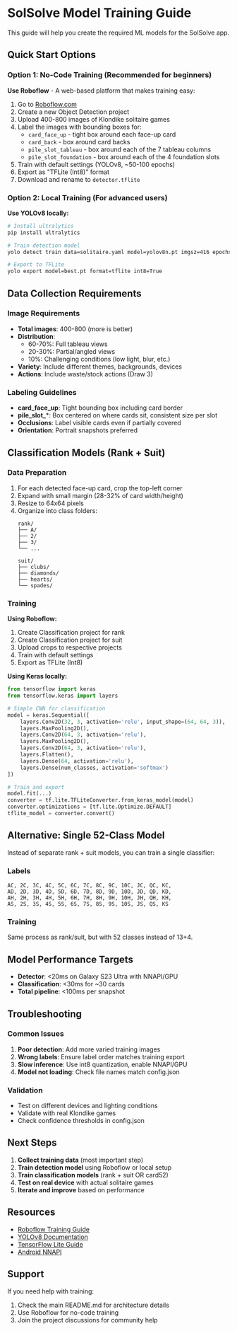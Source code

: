 # SolSolve Model Training Guide

This guide will help you create the required ML models for the SolSolve app.

## Quick Start Options

### Option 1: No-Code Training (Recommended for beginners)
**Use Roboflow** - A web-based platform that makes training easy:
1. Go to [Roboflow.com](https://roboflow.com)
2. Create a new Object Detection project
3. Upload 400-800 images of Klondike solitaire games
4. Label the images with bounding boxes for:
   - `card_face_up` - tight box around each face-up card
   - `card_back` - box around card backs
   - `pile_slot_tableau` - box around each of the 7 tableau columns
   - `pile_slot_foundation` - box around each of the 4 foundation slots
5. Train with default settings (YOLOv8, ~50-100 epochs)
6. Export as "TFLite (Int8)" format
7. Download and rename to `detector.tflite`

### Option 2: Local Training (For advanced users)
**Use YOLOv8 locally:**
```bash
# Install ultralytics
pip install ultralytics

# Train detection model
yolo detect train data=solitaire.yaml model=yolov8n.pt imgsz=416 epochs=80 batch=32

# Export to TFLite
yolo export model=best.pt format=tflite int8=True
```

## Data Collection Requirements

### Image Requirements
- **Total images**: 400-800 (more is better)
- **Distribution**:
  - 60-70%: Full tableau views
  - 20-30%: Partial/angled views
  - 10%: Challenging conditions (low light, blur, etc.)
- **Variety**: Include different themes, backgrounds, devices
- **Actions**: Include waste/stock actions (Draw 3)

### Labeling Guidelines
- **card_face_up**: Tight bounding box including card border
- **pile_slot_***: Box centered on where cards sit, consistent size per slot
- **Occlusions**: Label visible cards even if partially covered
- **Orientation**: Portrait snapshots preferred

## Classification Models (Rank + Suit)

### Data Preparation
1. For each detected face-up card, crop the top-left corner
2. Expand with small margin (28-32% of card width/height)
3. Resize to 64x64 pixels
4. Organize into class folders:
   ```
   rank/
   ├── A/
   ├── 2/
   ├── 3/
   └── ...
   
   suit/
   ├── clubs/
   ├── diamonds/
   ├── hearts/
   └── spades/
   ```

### Training
**Using Roboflow:**
1. Create Classification project for rank
2. Create Classification project for suit
3. Upload crops to respective projects
4. Train with default settings
5. Export as TFLite (Int8)

**Using Keras locally:**
```python
from tensorflow import keras
from tensorflow.keras import layers

# Simple CNN for classification
model = keras.Sequential([
    layers.Conv2D(32, 3, activation='relu', input_shape=(64, 64, 3)),
    layers.MaxPooling2D(),
    layers.Conv2D(64, 3, activation='relu'),
    layers.MaxPooling2D(),
    layers.Conv2D(64, 3, activation='relu'),
    layers.Flatten(),
    layers.Dense(64, activation='relu'),
    layers.Dense(num_classes, activation='softmax')
])

# Train and export
model.fit(...)
converter = tf.lite.TFLiteConverter.from_keras_model(model)
converter.optimizations = [tf.lite.Optimize.DEFAULT]
tflite_model = converter.convert()
```

## Alternative: Single 52-Class Model

Instead of separate rank + suit models, you can train a single classifier:

### Labels
```
AC, 2C, 3C, 4C, 5C, 6C, 7C, 8C, 9C, 10C, JC, QC, KC,
AD, 2D, 3D, 4D, 5D, 6D, 7D, 8D, 9D, 10D, JD, QD, KD,
AH, 2H, 3H, 4H, 5H, 6H, 7H, 8H, 9H, 10H, JH, QH, KH,
AS, 2S, 3S, 4S, 5S, 6S, 7S, 8S, 9S, 10S, JS, QS, KS
```

### Training
Same process as rank/suit, but with 52 classes instead of 13+4.

## Model Performance Targets

- **Detector**: <20ms on Galaxy S23 Ultra with NNAPI/GPU
- **Classification**: <30ms for ~30 cards
- **Total pipeline**: <100ms per snapshot

## Troubleshooting

### Common Issues
1. **Poor detection**: Add more varied training images
2. **Wrong labels**: Ensure label order matches training export
3. **Slow inference**: Use int8 quantization, enable NNAPI/GPU
4. **Model not loading**: Check file names match config.json

### Validation
- Test on different devices and lighting conditions
- Validate with real Klondike games
- Check confidence thresholds in config.json

## Next Steps

1. **Collect training data** (most important step)
2. **Train detection model** using Roboflow or local setup
3. **Train classification models** (rank + suit OR card52)
4. **Test on real device** with actual solitaire games
5. **Iterate and improve** based on performance

## Resources

- [Roboflow Training Guide](https://docs.roboflow.com/)
- [YOLOv8 Documentation](https://docs.ultralytics.com/)
- [TensorFlow Lite Guide](https://www.tensorflow.org/lite)
- [Android NNAPI](https://developer.android.com/ndk/guides/neural-networks)

## Support

If you need help with training:
1. Check the main README.md for architecture details
2. Use Roboflow for no-code training
3. Join the project discussions for community help
